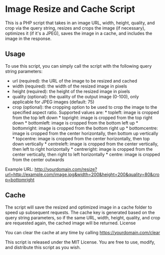 # Image Resize and Cache Script

This is a PHP script that takes in an image URL, width, height, quality, and crop via the query string, resizes and crops the image (if necessary), optimizes it (if it's a JPEG), saves the image in a cache, and includes the image in the response.

## Usage

To use this script, you can simply call the script with the following query string parameters:

*    url (required): the URL of the image to be resized and cached
*    width (required): the width of the resized image in pixels
*    height (required): the height of the resized image in pixels
*    quality (optional): the quality of the output image (0-100), only applicable for JPEG images (default: 75)
*    crop (optional): the cropping option to be used to crop the image to the specified aspect ratio. Supported values are:
    *    topleft: image is cropped from the top left down
    *    topright: image is cropped from the top right down
    *    bottomleft: image is cropped from the bottom left up
    *    bottomright: image is cropped from the bottom right up
    *    bottomcentre: image is cropped from the center horizontally, then bottom up vertically
    *    topcentre: image is cropped from the center horizontally, then top down vertically
    *    centreleft: image is cropped from the center vertically, then left to right horizontally
    *    centreright: image is cropped from the center vertically, then right to left horizontally
    *    centre: image is cropped from the center outwards

Example URL: http://yourdomain.com/resize?url=http://example.com/image.jpg&width=200&height=200&quality=80&crop=bottomright

## Cache

The script will save the resized and optimized image in a cache folder to speed up subsequent requests. The cache key is generated based on the query string parameters, so if the same URL, width, height, quality, and crop are requested again, the cached image will be returned.
License

You can clear the cache at any time by calling https://yourdomain.com/clear

This script is released under the MIT License. You are free to use, modify, and distribute this script as you wish.
